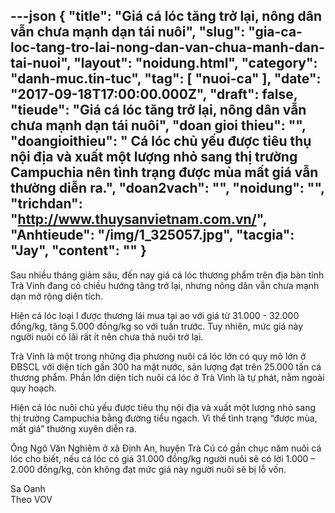 ---json
{
    "title": "Giá cá lóc tăng trở lại, nông dân vẫn chưa mạnh dạn tái nuôi",
    "slug": "gia-ca-loc-tang-tro-lai-nong-dan-van-chua-manh-dan-tai-nuoi",
    "layout": "noidung.html",
    "category": "danh-muc.tin-tuc",
    "tag": [
        "nuoi-ca"
    ],
    "date": "2017-09-18T17:00:00.000Z",
    "draft": false,
    "tieude": "Giá cá lóc tăng trở lại, nông dân vẫn chưa mạnh dạn tái nuôi",
    "doan gioi thieu": "",
    "doangioithieu": " Cá lóc chủ yếu được tiêu thụ nội địa và xuất một lượng nhỏ sang thị trường Campuchia nên tình trạng được mùa mất giá vẫn thường diễn ra.",
    "doan2vach": "",
    "noidung": "",
    "trichdan": "http://www.thuysanvietnam.com.vn/",
    "Anhtieude": "/img/1_325057.jpg",
    "tacgia": "Jay",
    "__content__": ""
}
---
<p><span style="font-size:14px">Sau nhiều th&aacute;ng&nbsp;giảm s&acirc;u,&nbsp;đến nay gi&aacute; c&aacute; l&oacute;c thương phẩm tr&ecirc;n địa b&agrave;n tỉnh Tr&agrave; Vinh&nbsp;đang c&oacute; chiều hướng tăng trở lại, nhưng n&ocirc;ng d&acirc;n vẫn chưa mạnh dạn mở rộng diện t&iacute;ch.</span></p>

<p><span style="font-size:14px">Hiện c&aacute; l&oacute;c loại I được thương l&aacute;i mua tại ao với gi&aacute; từ 31.000 - 32.000 đồng/kg, tăng 5.000 đồng/kg so với tuần trước. Tuy nhi&ecirc;n, mức gi&aacute; n&agrave;y người nu&ocirc;i c&oacute; l&atilde;i rất &iacute;t n&ecirc;n chưa thả nu&ocirc;i trở lại.</span></p>

<p><span style="font-size:14px">Tr&agrave; Vinh l&agrave; một trong những địa phương nu&ocirc;i c&aacute; l&oacute;c lớn c&oacute; quy m&ocirc; lớn ở ĐBSCL với diện t&iacute;ch gần 300 ha mặt nước, sản lượng đạt tr&ecirc;n 25.000 tấn c&aacute; thương phẩm. Phần lớn diện t&iacute;ch nu&ocirc;i c&aacute; l&oacute;c ở Tr&agrave; Vinh l&agrave; tự ph&aacute;t, nằm ngo&agrave;i quy hoạch.&nbsp;</span></p>

<p><span style="font-size:14px">Hiện c&aacute; l&oacute;c nu&ocirc;i chủ yếu được ti&ecirc;u thụ nội địa v&agrave; xuất một lượng nhỏ sang thị trường Campuchia bằng đường tiểu ngạch. V&igrave; thế t&igrave;nh trạng &ldquo;được m&ugrave;a, mất gi&aacute;&rdquo; thường xuy&ecirc;n diễn ra.</span></p>

<p><span style="font-size:14px">&Ocirc;ng Ng&ocirc; Văn Nghi&ecirc;m ở x&atilde; Định An, huyện Tr&agrave; C&uacute; c&oacute; gần chục năm nu&ocirc;i c&aacute; l&oacute;c cho biết, nếu c&aacute; l&oacute;c c&oacute; gi&aacute; 31.000 đồng/kg người nu&ocirc;i sẽ c&oacute; lời 1.000 &ndash; 2.000 đồng/kg, c&ograve;n kh&ocirc;ng đạt mức gi&aacute; n&agrave;y người nu&ocirc;i sẽ bị lỗ vốn.</span></p>

<p><span style="font-size:14px">Sa Oanh&nbsp;<br />
Theo&nbsp;VOV</span></p>
